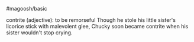 #magoosh/basic

contrite (adjective): to be remorseful 
Though he stole his little sister's licorice stick with malevolent glee, Chucky soon became contrite when 
his sister wouldn't stop crying. 
